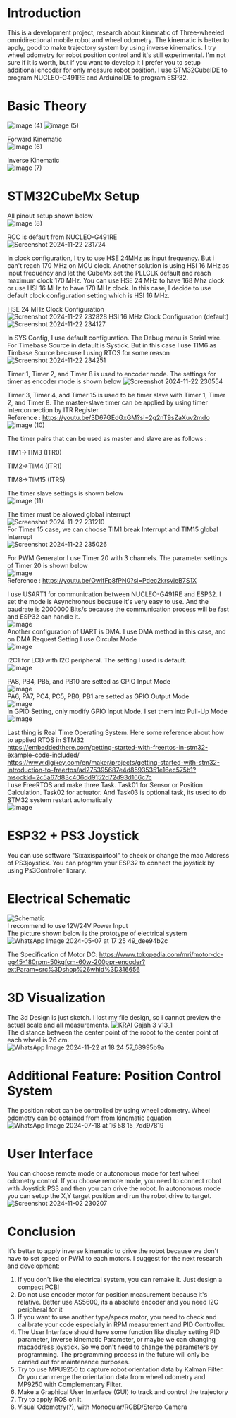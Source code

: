 # Introduction
This is a development project, research about kinematic of Three-wheeled omnidirectional mobile robot and wheel odometry. The kinematic is better to apply, good to make trajectory system by using inverse kinematics. I try wheel odometry for robot position control and it's still experimental. I'm not sure if it is worth, but if you want to develop it I prefer you to setup additional encoder for only measure robot position.
I use STM32CubeIDE to program NUCLEO-G491RE and ArduinoIDE to program ESP32.

# Basic Theory
![image (4)](https://github.com/user-attachments/assets/35bd8398-e8ee-434a-9269-5d4dd010372f)
![image (5)](https://github.com/user-attachments/assets/14456823-caf9-4228-892d-b60d82aae46d)

Forward Kinematic                                                                                    
![image (6)](https://github.com/user-attachments/assets/1da19131-9193-4970-ad7a-ac36eb17e5b5)

Inverse Kinematic                                                                                      
![image (7)](https://github.com/user-attachments/assets/1e243339-b0f2-4206-9d8d-1014f24f821b)

# STM32CubeMx Setup
All pinout setup shown below                                                                    
![image (8)](https://github.com/user-attachments/assets/82a144be-df54-493e-9d8d-711106622054)

RCC is default from NUCLEO-G491RE                                                                                
![Screenshot 2024-11-22 231724](https://github.com/user-attachments/assets/49857a06-2b60-42e8-8799-c1fcc2666dbb)

In clock configuration, I try to use HSE 24MHz as input frequency. But i can't reach 170 MHz on MCU clock.
Another solution is using HSI 16 MHz as input frequency and let the CubeMx set the PLLCLK default and reach maximum clock 170 MHz.
You can use HSE 24 MHz to have 168 Mhz clock or use HSI 16 MHz to have 170 MHz clock.
In this case, I decide to use default clock configuration setting which is HSI 16 MHz.

HSE 24 MHz Clock Configuration                                                                                   
![Screenshot 2024-11-22 232828](https://github.com/user-attachments/assets/80a8b0a2-92d3-4ab0-abbf-30363a0e7174)
HSI 16 MHz Clock Configuration (default)                                                                             
![Screenshot 2024-11-22 234127](https://github.com/user-attachments/assets/d1abad0e-d8ec-4dee-ba4e-1b968c5204ec)

In SYS Config, I use default configuration. The Debug menu is Serial wire. For Timebase Source in default is Systick. But in this case I use TIM6 as Timbase Source because I using RTOS for some reason
![Screenshot 2024-11-22 234251](https://github.com/user-attachments/assets/477a6f57-b861-4546-8ec0-bc5121d057c0)

Timer 1, Timer 2, and Timer 8 is used to encoder mode. The settings for timer as encoder mode is shown below
![Screenshot 2024-11-22 230554](https://github.com/user-attachments/assets/46db6416-7f53-4db7-ba89-8dc60172169e)

Timer 3, Timer 4, and Timer 15 is used to be timer slave with Timer 1, Timer 2, and Timer 8.
The master-slave timer can be applied by using timer interconnection by ITR Register                                                                                                                          
Reference : https://youtu.be/3D67GEdGxGM?si=2g2nT9sZaXuv2mdo                                                                                                                          
![image (10)](https://github.com/user-attachments/assets/6b5d5fb4-f1aa-45d7-9537-ac831202e269)

The timer pairs that can be used as master and slave are as follows :

TIM1->TIM3 (ITR0)

TIM2->TIM4 (ITR1)

TIM8->TIM15 (ITR5)

The timer slave settings is shown below                                                                   
![image (11)](https://github.com/user-attachments/assets/d8a0f68f-4874-4977-9de2-bf0eddfebb91)

The timer must be allowed global interrupt                                                                       
![Screenshot 2024-11-22 231210](https://github.com/user-attachments/assets/ec8e728b-ff91-4419-9ab4-a13e26ceddc1)                                                                                                      
For Timer 15 case, we can choose TIM1 break Interrupt and TIM15 global Interrupt                                     
![Screenshot 2024-11-22 235026](https://github.com/user-attachments/assets/d8ef2df7-ec78-43db-8ecd-c0314ddfcc1d)

For PWM Generator I use Timer 20 with 3 channels. The parameter settings of Timer 20 is shown below                                       
![image](https://github.com/user-attachments/assets/a75cdf3f-30e7-4b97-a3dd-7bc2148117cc)                                                                         
Reference : https://youtu.be/OwlfFp8fPN0?si=Pdec2krsvjeB7S1X                                                                                                 

I use USART1 for communication between NUCLEO-G491RE and ESP32. I set the mode is Asynchronous because it's very easy to use. And the baudrate is 2000000 Bits/s because the communication process will be fast and ESP32 can handle it.                                      
![image](https://github.com/user-attachments/assets/318c55ac-d895-4275-a07b-066ecc411d3e)                                                                                                                                                     
Another configuration of UART is DMA. I use DMA method in this case, and on DMA Request Setting I use Circular Mode                                                                                   
![image](https://github.com/user-attachments/assets/602cf322-12e4-46e5-a7fe-8d12f7e4d924)

I2C1 for LCD with I2C peripheral. The setting I used is default.                                    
![image](https://github.com/user-attachments/assets/9b0bd69a-4726-402c-baae-3c025a9630d5)

PA8, PB4, PB5, and PB10 are setted as GPIO Input Mode                                                                                
![image](https://github.com/user-attachments/assets/dd19dc35-e222-4185-8723-32aa1044a4e8)                                                                         
PA6, PA7, PC4, PC5, PB0, PB1 are setted as GPIO Output Mode                                                                                                                   
![image](https://github.com/user-attachments/assets/a9fca8ae-160a-4936-966c-6c4c100d3204)                                                                   
In GPIO Setting, only modify GPIO Input Mode. I set them into Pull-Up Mode                                                                       
![image](https://github.com/user-attachments/assets/73436740-dace-40fa-aa4c-1e4048c97f7d)

Last thing is Real Time Operating System. Here some reference about how to applied RTOS in STM32                                                                                                  
https://embeddedthere.com/getting-started-with-freertos-in-stm32-example-code-included/                                                                                             
https://www.digikey.com/en/maker/projects/getting-started-with-stm32-introduction-to-freertos/ad275395687e4d85935351e16ec575b1?msockid=2c5a67d83c406dd9152d72d93d166c7c                                                                      
I use FreeRTOS and make three Task. Task01 for Sensor or Position Calculation. Task02 for actuator. And Task03 is optional task, its used to do STM32 system restart automatically                                                                            
![image](https://github.com/user-attachments/assets/6608b4be-e0da-40b0-a4ec-c2ac76446d56)

# ESP32 + PS3 Joystick
You can use software "Sixaxispairtool" to check or change the mac Address of PS3joystick. You can program your ESP32 to connect the joystick by using Ps3Controller library.

# Electrical Schematic
![Schematic](https://github.com/user-attachments/assets/23adb82b-1ca0-4184-ae98-45fd43e70b9c)  
I recommend to use 12V/24V Power Input                                                                                                  
The picture shown below is the prototype of electrical system                                                                          
![WhatsApp Image 2024-05-07 at 17 25 49_dee94b2c](https://github.com/user-attachments/assets/2314d9c6-298e-4bae-92cd-adabcb910e99)

The Specification of Motor DC:
https://www.tokopedia.com/mri/motor-dc-pg45-180rpm-50kgfcm-60w-200ppr-encoder?extParam=src%3Dshop%26whid%3D316656

# 3D Visualization
The 3d Design is just sketch. I lost my file design, so i cannot preview the actual scale and all measurements.
![KRAI Gajah 3 v13_1](https://github.com/user-attachments/assets/95f320dc-e734-4a09-85be-c2b1ac201839)                                                                                                    
The distance between the center point of the robot to the center point of each wheel is 26 cm.                                                                                                                 
![WhatsApp Image 2024-11-22 at 18 24 57_68995b9a](https://github.com/user-attachments/assets/1c779729-8079-4aae-9140-b9980982d660)

# Additional Feature: Position Control System
The position robot can be controlled by using wheel odometry. Wheel odometry can be obtained from from kinematic equation                                                               
![WhatsApp Image 2024-07-18 at 16 58 15_7dd97819](https://github.com/user-attachments/assets/67050ef1-4a5e-4da8-aa99-b3fa5bd094d6)

# User Interface
You can choose remote mode or autonomous mode for test wheel odometry control. If you choose remote mode, you need to connect robot with Joystick PS3 and then you can drive the robot. In autonomous mode you can setup the X,Y target position and run the robot drive to target.                                                 
![Screenshot 2024-11-02 230207](https://github.com/user-attachments/assets/9d34557f-8526-4796-8579-0cfee1b4ae90)

# Conclusion
It's better to apply inverse kinematic to drive the robot because we don't have to set speed or PWM to each motors.
I suggest for the next research and development:
1. If you don't like the electrical system, you can remake it. Just design a compact PCB!
2. Do not use encoder motor for position measurement because it's relative. Better use AS5600, its a absolute encoder and you need I2C peripheral for it
3. If you want to use another type/specs motor, you need to check and calibrate your code especially in RPM measurement and PID Controller.
4. The User Interface should have some function like display setting PID parameter, inverse kinematic Parameter, or maybe we can changing macaddress joystick. So we don't need to change the parameters by programming. The programming process in the future will only be carried out for maintenance purposes.
5. Try to use MPU9250 to capture robot orientation data by Kalman Filter. Or you can merge the orientation data from wheel odometry and MP9250 with Complementary Filter.
6. Make a Graphical User Interface (GUI) to track and control the trajectory
7. Try to apply ROS on it.
8. Visual Odometry(?), with Monocular/RGBD/Stereo Camera
